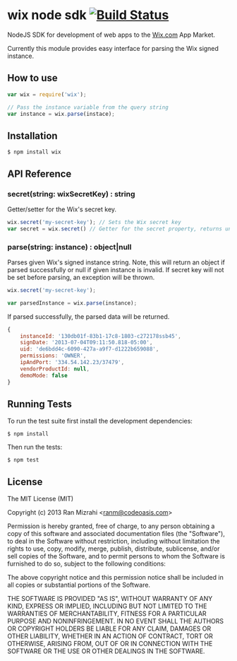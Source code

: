 # wix node sdk [![Build Status](https://travis-ci.org/ranm8/wix.png?branch=master)](https://travis-ci.org/ranm8/wix)

NodeJS SDK for development of web apps to the [Wix.com](http://www.wix.com) App Market.

Currently this module provides easy interface for parsing the Wix signed instance.

## How to use

```javascript
var wix = require('wix');

// Pass the instance variable from the query string
var instance = wix.parse(instace);
``` 

## Installation

	$ npm install wix

## API Reference

###  secret(string: wixSecretKey) : string
Getter/setter for the Wix's secret key.

```javascript
wix.secret('my-secret-key'); // Sets the Wix secret key
var secret = wix.secret() // Getter for the secret property, returns undefined if secret key has never been set before
```

### parse(string: instance) : object|null
Parses given Wix's signed instance string. Note, this will return an object if parsed successfully or null if given instance is invalid.
If secret key will not be set before parsing, an exception will be thrown.

```javascript
wix.secret('my-secret-key');

var parsedInstance = wix.parse(instance);
```

If parsed successfully, the parsed data will be returned.

```javascript
{ 
	instanceId: '130db01f-83b1-17c8-1803-c272178ssb45',
  	signDate: '2013-07-04T09:11:50.818-05:00',
  	uid: 'de6bdd4c-6090-427a-a9f7-d1222b659088',
  	permissions: 'OWNER',
  	ipAndPort: '334.54.142.23/37479',
  	vendorProductId: null,
	demoMode: false 
}
```
## Running Tests

To run the test suite first install the development dependencies:

	$ npm install	

Then run the tests:

	$ npm test

## License

The MIT License (MIT)

Copyright (c) 2013 Ran Mizrahi <<ranm@codeoasis.com>>

Permission is hereby granted, free of charge, to any person obtaining a copy
of this software and associated documentation files (the "Software"), to deal
in the Software without restriction, including without limitation the rights
to use, copy, modify, merge, publish, distribute, sublicense, and/or sell
copies of the Software, and to permit persons to whom the Software is
furnished to do so, subject to the following conditions:

The above copyright notice and this permission notice shall be included in
all copies or substantial portions of the Software.

THE SOFTWARE IS PROVIDED "AS IS", WITHOUT WARRANTY OF ANY KIND, EXPRESS OR
IMPLIED, INCLUDING BUT NOT LIMITED TO THE WARRANTIES OF MERCHANTABILITY,
FITNESS FOR A PARTICULAR PURPOSE AND NONINFRINGEMENT. IN NO EVENT SHALL THE
AUTHORS OR COPYRIGHT HOLDERS BE LIABLE FOR ANY CLAIM, DAMAGES OR OTHER
LIABILITY, WHETHER IN AN ACTION OF CONTRACT, TORT OR OTHERWISE, ARISING FROM,
OUT OF OR IN CONNECTION WITH THE SOFTWARE OR THE USE OR OTHER DEALINGS IN
THE SOFTWARE.

